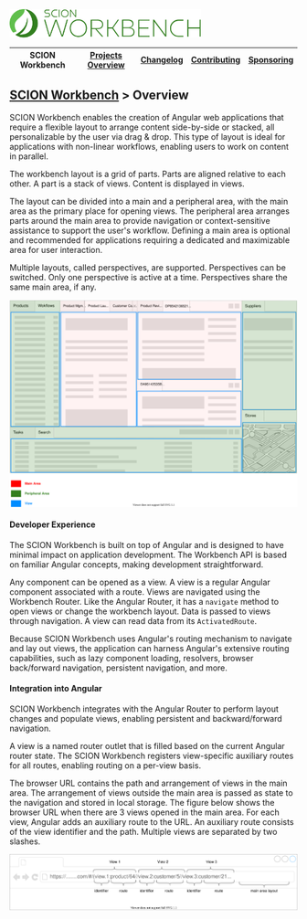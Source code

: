 <a href="/README.md"><img src="/resources/branding/scion-workbench-banner.svg" height="50" alt="SCION Workbench"></a>

| SCION Workbench | [Projects Overview][menu-projects-overview] | [Changelog][menu-changelog] | [Contributing][menu-contributing] | [Sponsoring][menu-sponsoring] |  
| --- | --- | --- | --- | --- |

## [SCION Workbench][menu-home] > Overview

SCION Workbench enables the creation of Angular web applications that require a flexible layout to arrange content side-by-side or stacked, all personalizable by the user via drag & drop. This type of layout is ideal for applications with non-linear workflows, enabling users to work on content in parallel.

The workbench layout is a grid of parts. Parts are aligned relative to each other. A part is a stack of views. Content is displayed in views.

The layout can be divided into a main and a peripheral area, with the main area as the primary place for opening views. The peripheral area arranges parts around the main area to provide navigation or context-sensitive assistance to support the user's workflow. Defining a main area is optional and recommended for applications requiring a dedicated and maximizable area for user interaction.

Multiple layouts, called perspectives, are supported. Perspectives can be switched. Only one perspective is active at a time. Perspectives share the same main area, if any.

 [<img src="/docs/site/images/workbench-layout.svg">](https://github.com/SchweizerischeBundesbahnen/scion-workbench/raw/master/docs/site/images/workbench-layout-parts.svg)

#### Developer Experience
The SCION Workbench is built on top of Angular and is designed to have minimal impact on application development. The Workbench API is based on familiar Angular concepts, making development straightforward.

Any component can be opened as a view. A view is a regular Angular component associated with a route. Views are navigated using the Workbench Router. Like the Angular Router, it has a `navigate` method to open views or change the workbench layout. Data is passed to views through navigation. A view can read data from its `ActivatedRoute`.

Because SCION Workbench uses Angular's routing mechanism to navigate and lay out views, the application can harness Angular's extensive routing capabilities, such as lazy component loading, resolvers, browser back/forward navigation, persistent navigation, and more.

#### Integration into Angular
SCION Workbench integrates with the Angular Router to perform layout changes and populate views, enabling persistent and backward/forward navigation.

A view is a named router outlet that is filled based on the current Angular router state. The SCION Workbench registers view-specific auxiliary routes for all routes, enabling routing on a per-view basis.

The browser URL contains the path and arrangement of views in the main area. The arrangement of views outside the main area is passed as state to the navigation and stored in local storage.
The figure below shows the browser URL when there are 3 views opened in the main area. For each view, Angular adds an auxiliary route to the URL. An auxiliary route consists of the view identifier and the path. Multiple views are separated by two slashes.

 [<img src="/docs/site/images/navigational-state.svg">](https://github.com/SchweizerischeBundesbahnen/scion-workbench/raw/master/docs/site/images/navigational-state.svg)


[link-features]: /docs/site/features.md

[menu-home]: /README.md
[menu-projects-overview]: /docs/site/projects-overview.md
[menu-changelog]: /docs/site/changelog.md
[menu-contributing]: /CONTRIBUTING.md
[menu-sponsoring]: /docs/site/sponsoring.md
